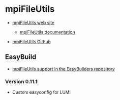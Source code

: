 # mpiFileUtils

-   [mpiFileUtils web site](https://hpc.github.io/mpifileutils/)
    
    -   [mpiFileUtils documentation](https://mpifileutils.readthedocs.io/en/latest/)
    
-   [mpiFileUtils Github](https://github.com/hpc/mpifileutils)
    

## EasyBuild

-   [mpiFileUtils support in the EasyBuilders repository](https://github.com/easybuilders/easybuild-easyconfigs/tree/develop/easybuild/easyconfigs/m/mpifileutils)
   

### Version 0.11.1

- Custom easyconfig for LUMI
    